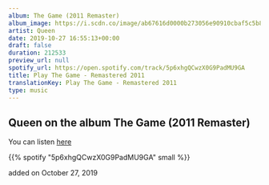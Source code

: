 ```yaml
---
album: The Game (2011 Remaster)
album_image: https://i.scdn.co/image/ab67616d0000b273056e90910cbaf5c5b892aeba
artist: Queen
date: 2019-10-27 16:55:13+00:00
draft: false
duration: 212533
preview_url: null
spotify_url: https://open.spotify.com/track/5p6xhgQCwzX0G9PadMU9GA
title: Play The Game - Remastered 2011
translationKey: Play The Game - Remastered 2011
type: music
---
```


## Queen on the album The Game (2011 Remaster)

You can listen [here](https://open.spotify.com/track/5p6xhgQCwzX0G9PadMU9GA)

{{% spotify "5p6xhgQCwzX0G9PadMU9GA" small %}}

added on October 27, 2019